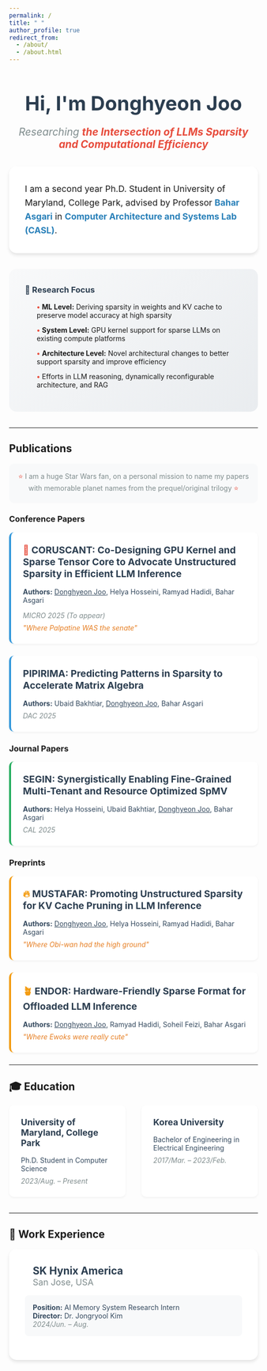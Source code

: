 ```yaml
---
permalink: /
title: " "
author_profile: true
redirect_from: 
  - /about/
  - /about.html
---
```


<div style="text-align: center; margin-bottom: 2rem;">
  <h1 style="font-size: 2.5rem; color: #2c3e50; margin-bottom: 0.5rem;">Hi, I'm Donghyeon Joo</h1>
  <p style="font-size: 1.3rem; color: #7f8c8d; font-style: italic; margin-bottom: 2rem;">Researching <strong style="color: #e74c3c;">the Intersection of LLMs Sparsity and Computational Efficiency</strong></p>
</div>

<div style="background: #ffffff; padding: 2rem; border-radius: 15px; margin-bottom: 2rem; box-shadow: 0 4px 6px rgba(0,0,0,0.1);">
  <p style="font-size: 1.1rem; line-height: 1.6; margin: 0;">
    I am a second year Ph.D. Student in University of Maryland, College Park, advised by Professor <a href="https://cs.umd.edu/~bahar/" style="color: #2980b9; text-decoration: none; font-weight: bold;">Bahar Asgari</a> in <a href="https://casl.cs.umd.edu/" style="color: #2980b9; text-decoration: none; font-weight: bold;">Computer Architecture and Systems Lab (CASL)</a>.
  </p>
</div>

<div style="background: linear-gradient(135deg, #f8f9fa 0%, #e9ecef 100%); padding: 2rem; border-radius: 15px; margin-bottom: 2rem;">
  <h3 style="color: #2c3e50; margin-top: 0; margin-bottom: 1rem;">🔬 Research Focus</h3>
  <ul style="list-style: none; padding-left: 0;">
    <li style="margin-bottom: 0.8rem; padding-left: 1.5rem; position: relative;">
      <span style="color: #e74c3c; font-weight: bold;">•</span> <strong>ML Level:</strong> Deriving sparsity in weights and KV cache to preserve model accuracy at high sparsity
    </li>
    <li style="margin-bottom: 0.8rem; padding-left: 1.5rem; position: relative;">
      <span style="color: #e74c3c; font-weight: bold;">•</span> <strong>System Level:</strong> GPU kernel support for sparse LLMs on existing compute platforms
    </li>
    <li style="margin-bottom: 0.8rem; padding-left: 1.5rem; position: relative;">
    <span style="color: #e74c3c; font-weight: bold;">•</span> <strong>Architecture Level:</strong> Novel architectural changes to better support sparsity and improve efficiency
    </li>
    <li style="margin-bottom: 0.8rem; padding-left: 1.5rem; position: relative;">
      <span style="color: #e74c3c; font-weight: bold;">•</span> Efforts in LLM reasoning, dynamically reconfigurable architecture, and RAG 
    </li>
  </ul>
</div>



---

## Publications

<div style="background: #f8f9fa; padding: 1rem; border-radius: 10px; margin-bottom: 1rem;">
  <p style="color: #7f8c8d; margin: 0; text-align: center;">
    <span style="color: #e74c3c;">⭐</span> I am a huge Star Wars fan, on a personal mission to name my papers with memorable planet names from the prequel/original trilogy <span style="color: #e74c3c;">⭐</span>
  </p>
</div>

### Conference Papers
  <div style="background: #fff; padding: 1.5rem; border-radius: 10px; margin-bottom: 1.5rem; box-shadow: 0 2px 4px rgba(0,0,0,0.05); border-left: 4px solid #3498db;">
    <h4 style="color: #2c3e50; margin-top: 0; margin-bottom: 1rem; font-size: 1.2rem;">
      <span style="color: #e74c3c;">🌃</span> <strong>CORUSCANT: Co-Designing GPU Kernel and Sparse Tensor Core to Advocate Unstructured Sparsity in Efficient LLM Inference</strong>
    </h4>
    <p style="margin-bottom: 0.5rem; color: #34495e;"><strong>Authors:</strong> <u>Donghyeon Joo</u>, Helya Hosseini, Ramyad Hadidi, Bahar Asgari</p>
  <p style="margin-bottom: 0.5rem; color: #7f8c8d;"><em>MICRO 2025 (To appear)</em></p>
  <p style="margin: 0; font-style: italic; color: #e67e22;">"Where Palpatine WAS the senate"</p>
</div>

  <div style="background: #fff; padding: 1.5rem; border-radius: 10px; margin-bottom: 1.5rem; box-shadow: 0 2px 4px rgba(0,0,0,0.05); border-left: 4px solid #3498db;">
    <h4 style="color: #2c3e50; margin-top: 0; margin-bottom: 1rem; font-size: 1.2rem;">
      <strong>PIPIRIMA: Predicting Patterns in Sparsity to Accelerate Matrix Algebra</strong>
    </h4>
    <p style="margin-bottom: 0.5rem; color: #34495e;"><strong>Authors:</strong> Ubaid Bakhtiar, <u>Donghyeon Joo</u>, Bahar Asgari</p>
  <p style="margin: 0; color: #7f8c8d;"><em>DAC 2025</em></p>
</div>

### Journal Papers
<div style="background: #fff; padding: 1.5rem; border-radius: 10px; margin-bottom: 1.5rem; box-shadow: 0 2px 4px rgba(0,0,0,0.05); border-left: 4px solid #27ae60;">
  <h4 style="color: #2c3e50; margin-top: 0; margin-bottom: 1rem; font-size: 1.2rem;">
    <span style="color: #27ae60;"></span> <strong>SEGIN: Synergistically Enabling Fine-Grained Multi-Tenant and Resource Optimized SpMV</strong>
  </h4>
      <p style="margin-bottom: 0.5rem; color: #34495e;"><strong>Authors:</strong> Helya Hosseini, Ubaid Bakhtiar, <u>Donghyeon Joo</u>, Bahar Asgari</p>
  <p style="margin: 0; color: #7f8c8d;"><em>CAL 2025</em></p>
</div>

### Preprints
<div style="background: #fff; padding: 1.5rem; border-radius: 10px; margin-bottom: 1.5rem; box-shadow: 0 2px 4px rgba(0,0,0,0.05); border-left: 4px solid #f39c12;">
  <h4 style="color: #2c3e50; margin-top: 0; margin-bottom: 1rem; font-size: 1.2rem;">
    <span style="color: #f39c12;">🔥</span> <strong>MUSTAFAR: Promoting Unstructured Sparsity for KV Cache Pruning in LLM Inference</strong>
  </h4>
      <p style="margin-bottom: 0.5rem; color: #34495e;"><strong>Authors:</strong> <u>Donghyeon Joo</u>, Helya Hosseini, Ramyad Hadidi, Bahar Asgari</p>
  <p style="margin: 0; font-style: italic; color: #e67e22;">"Where Obi-wan had the high ground"</p>
</div>

<div style="background: #fff; padding: 1.5rem; border-radius: 10px; margin-bottom: 1.5rem; box-shadow: 0 2px 4px rgba(0,0,0,0.05); border-left: 4px solid #f39c12;">
  <h4 style="color: #2c3e50; margin-top: 0; margin-bottom: 1rem; font-size: 1.2rem;">
    <span style="color: #f39c12;">🪴</span> <strong>ENDOR: Hardware-Friendly Sparse Format for Offloaded LLM Inference</strong>
  </h4>
      <p style="margin-bottom: 0.5rem; color: #34495e;"><strong>Authors:</strong> <u>Donghyeon Joo</u>, Ramyad Hadidi, Soheil Feizi, Bahar Asgari</p>
  <p style="margin: 0; font-style: italic; color: #e67e22;">"Where Ewoks were really cute"</p>
</div>

---

## 🎓 Education

<div style="display: flex; gap: 2rem; margin-bottom: 2rem;">
  <div style="flex: 1; background: #fff; padding: 1.5rem; border-radius: 10px; box-shadow: 0 2px 4px rgba(0,0,0,0.05);">
    <h4 style="color: #2c3e50; margin-top: 0; margin-bottom: 1rem; font-size: 1.1rem;">
      <span style="color: #3498db;"></span> <strong>University of Maryland, College Park</strong>
    </h4>
    <p style="margin-bottom: 0.5rem; color: #34495e;">Ph.D. Student in Computer Science</p>
    <p style="margin: 0; color: #7f8c8d;"><em>2023/Aug. – Present</em></p>
  </div>
  
  <div style="flex: 1; background: #fff; padding: 1.5rem; border-radius: 10px; box-shadow: 0 2px 4px rgba(0,0,0,0.05);">
    <h4 style="color: #2c3e50; margin-top: 0; margin-bottom: 1rem; font-size: 1.1rem;">
      <span style="color: #27ae60;"></span> <strong>Korea University</strong>
    </h4>
    <p style="margin-bottom: 0.5rem; color: #34495e;">Bachelor of Engineering in Electrical Engineering</p>
    <p style="margin: 0; color: #7f8c8d;"><em>2017/Mar. – 2023/Feb.</em></p>
  </div>
</div>

---

## 💼 Work Experience

<div style="background: #fff; padding: 2rem; border-radius: 15px; box-shadow: 0 4px 6px rgba(0,0,0,0.1);">
  <div style="display: flex; align-items: center; margin-bottom: 1rem;">
    <span style="font-size: 2rem; margin-right: 1rem;"></span>
    <div>
      <h4 style="color: #2c3e50; margin: 0; font-size: 1.3rem;"><strong>SK Hynix America</strong></h4>
      <p style="margin: 0; color: #7f8c8d; font-size: 1.1rem;">San Jose, USA</p>
    </div>
  </div>
  <div style="background: #f8f9fa; padding: 1rem; border-radius: 8px; margin-bottom: 1rem;">
    <p style="margin: 0; color: #34495e;"><strong>Position:</strong> AI Memory System Research Intern</p>
    <p style="margin: 0; color: #34495e;"><strong>Director:</strong> Dr. Jongryool Kim</p>
    <p style="margin: 0; color: #7f8c8d;"><em>2024/Jun. – Aug.</em></p>
  </div>
</div>

